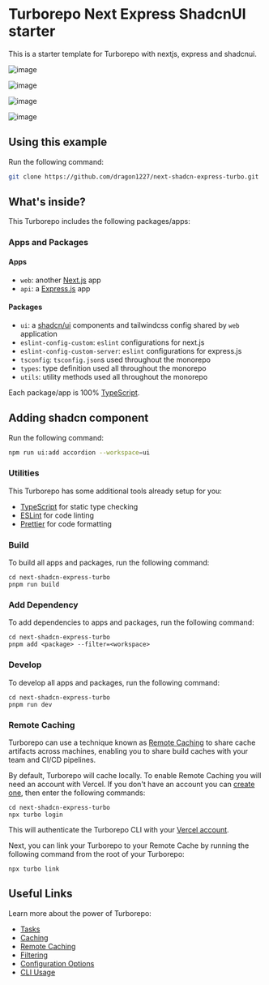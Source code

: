 # Turborepo Next Express ShadcnUI starter

This is a starter template for Turborepo with nextjs, express and shadcnui.

![image](https://github.com/dragon1227/next-shadcn-express-turbo/assets/122885050/a1fd19bb-3a74-478c-a543-87b418702711)

![image](https://github.com/dragon1227/next-shadcn-express-turbo/assets/122885050/00de456d-8513-42de-979f-aa629dd62823)

![image](https://github.com/dragon1227/next-shadcn-express-turbo/assets/122885050/7c475b46-f71f-4a19-83f9-0fd882a0d3c7)

![image](https://github.com/dragon1227/next-shadcn-express-turbo/assets/122885050/4e42d798-1bb4-48a5-8c8e-5006116b30bc)


## Using this example

Run the following command:

```sh
git clone https://github.com/dragon1227/next-shadcn-express-turbo.git
```

## What's inside?

This Turborepo includes the following packages/apps:

### Apps and Packages

#### Apps

- `web`: another [Next.js](https://nextjs.org/) app
- `api`: a [Express.js](https://expressjs.com/) app

#### Packages

- `ui`: a [shadcn/ui](https://ui.shadcn.com/) components and tailwindcss config shared by `web` application
- `eslint-config-custom`: `eslint` configurations for next.js
- `eslint-config-custom-server`: `eslint` configurations for express.js
- `tsconfig`: `tsconfig.json`s used throughout the monorepo
- `types`: type definition used all throughout the monorepo
- `utils`: utility methods used all throughout the monorepo

Each package/app is 100% [TypeScript](https://www.typescriptlang.org/).

## Adding shadcn component

Run the following command:

```sh
npm run ui:add accordion --workspace=ui
```

### Utilities

This Turborepo has some additional tools already setup for you:

- [TypeScript](https://www.typescriptlang.org/) for static type checking
- [ESLint](https://eslint.org/) for code linting
- [Prettier](https://prettier.io) for code formatting

### Build

To build all apps and packages, run the following command:

```
cd next-shadcn-express-turbo
pnpm run build
```

### Add Dependency

To add dependencies to apps and packages, run the following command:

```
cd next-shadcn-express-turbo
pnpm add <package> --filter=<workspace>
```

### Develop

To develop all apps and packages, run the following command:

```
cd next-shadcn-express-turbo
pnpm run dev
```

### Remote Caching

Turborepo can use a technique known as [Remote Caching](https://turbo.build/repo/docs/core-concepts/remote-caching) to share cache artifacts across machines, enabling you to share build caches with your team and CI/CD pipelines.

By default, Turborepo will cache locally. To enable Remote Caching you will need an account with Vercel. If you don't have an account you can [create one](https://vercel.com/signup), then enter the following commands:

```
cd next-shadcn-express-turbo
npx turbo login
```

This will authenticate the Turborepo CLI with your [Vercel account](https://vercel.com/docs/concepts/personal-accounts/overview).

Next, you can link your Turborepo to your Remote Cache by running the following command from the root of your Turborepo:

```
npx turbo link
```

## Useful Links

Learn more about the power of Turborepo:

- [Tasks](https://turbo.build/repo/docs/core-concepts/monorepos/running-tasks)
- [Caching](https://turbo.build/repo/docs/core-concepts/caching)
- [Remote Caching](https://turbo.build/repo/docs/core-concepts/remote-caching)
- [Filtering](https://turbo.build/repo/docs/core-concepts/monorepos/filtering)
- [Configuration Options](https://turbo.build/repo/docs/reference/configuration)
- [CLI Usage](https://turbo.build/repo/docs/reference/command-line-reference)
